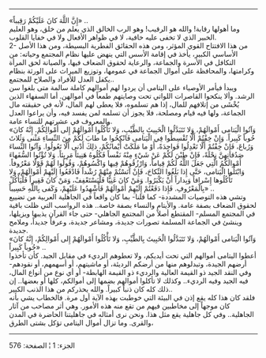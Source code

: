 ------------------------------------------------------------------------

«إِنَّ اللَّهَ كانَ عَلَيْكُمْ رَقِيباً» ..  
وما أهولها رقابة! والله هو الرقيب! وهو الرب الخالق الذي يعلم من خلق، وهو
العليم الخبير الذي لا تخفى عليه خافية، لا في ظواهر الأفعال ولا في خفايا
القلوب.  
2- من هذا الافتتاح القوي المؤثر، ومن هذه الحقائق الفطرية البسيطة، ومن
هذا الأصل الأساسي الكبير، يأخذ في إقامة الأسس التي ينهض عليها نظام
المجتمع وحياته: من التكافل في الأسرة والجماعة، والرعاية لحقوق الضعاف
فيها، والصيانة لحق المرأة وكرامتها، والمحافظة على أموال الجماعة في
عمومها، وتوزيع الميراث على الورثة بنظام يكفل العدل للأفراد والصلاح
للمجتمع..  
ويبدأ فيأمر الأوصياء على اليتامى أن يردوا لهم أموالهم كاملة سالمة متى
بلغوا سن الرشد. وألا ينكحوا القاصرات اللواتي تحت وصايتهم طمعاً في
أموالهن. أما السفهاء الذين يُخْشَى من إتلافهم للمال، إذا هم تسلموه، فلا
يعطى لهم المال، لأنه في حقيقته مال الجماعة، ولها فيه قيام ومصلحة، فلا
يجوز أن تسلمه لمن يفسد فيه، وأن يراعوا العدل والمعروف في عشرتهم للنساء
عامة.  
«وَآتُوا الْيَتامى أَمْوالَهُمْ، وَلا تَتَبَدَّلُوا الْخَبِيثَ بِالطَّيِّبِ، وَلا تَأْكُلُوا أَمْوالَهُمْ
إِلى أَمْوالِكُمْ. إِنَّهُ كانَ حُوباً كَبِيراً. وَإِنْ خِفْتُمْ أَلَّا تُقْسِطُوا فِي الْيَتامى فَانْكِحُوا
ما طابَ لَكُمْ مِنَ النِّساءِ مَثْنى وَثُلاثَ وَرُباعَ، فَإِنْ خِفْتُمْ أَلَّا تَعْدِلُوا فَواحِدَةً، أَوْ ما
مَلَكَتْ أَيْمانُكُمْ، ذلِكَ أَدْنى أَلَّا تَعُولُوا. وَآتُوا النِّساءَ صَدُقاتِهِنَّ نِحْلَةً، فَإِنْ طِبْنَ
لَكُمْ عَنْ شَيْءٍ مِنْهُ نَفْساً فَكُلُوهُ هَنِيئاً مَرِيئاً. وَلا تُؤْتُوا السُّفَهاءَ أَمْوالَكُمُ الَّتِي
جَعَلَ اللَّهُ لَكُمْ قِياماً، وَارْزُقُوهُمْ فِيها وَاكْسُوهُمْ، وَقُولُوا لَهُمْ قَوْلًا مَعْرُوفاً.
وَابْتَلُوا الْيَتامى، حَتَّى إِذا بَلَغُوا النِّكاحَ، فَإِنْ آنَسْتُمْ مِنْهُمْ رُشْداً فَادْفَعُوا إِلَيْهِمْ
أَمْوالَهُمْ، وَلا تَأْكُلُوها إِسْرافاً وَبِداراً أَنْ يَكْبَرُوا. وَمَنْ كانَ غَنِيًّا فَلْيَسْتَعْفِفْ، وَمَنْ
كانَ فَقِيراً فَلْيَأْكُلْ بِالْمَعْرُوفِ. فَإِذا دَفَعْتُمْ إِلَيْهِمْ أَمْوالَهُمْ فَأَشْهِدُوا عَلَيْهِمْ، وَكَفى
بِاللَّهِ حَسِيباً» ..  
وتشي هذه التوصيات المشددة- كما قلنا- بما كان واقعاً في الجاهلية العربية
من تضييع لحقوق الضعاف بصفة عامة. والأيتام والنساء بصفة خاصة.. هذه
الرواسب التي ظلت باقية في المجتمع المسلم- المقتطع أصلاً من المجتمع
الجاهلي- حتى جاء القرآن يذيبها ويزيلها، وينشئ في الجماعة المسلمة تصورات
جديدة، ومشاعر جديدة، وعرفاً جديداً، وملامح جديدة.  
«وَآتُوا الْيَتامى أَمْوالَهُمْ، وَلا تَتَبَدَّلُوا الْخَبِيثَ بِالطَّيِّبِ، وَلا تَأْكُلُوا أَمْوالَهُمْ
إِلى أَمْوالِكُمْ، إِنَّهُ كانَ حُوباً كَبِيراً» ..  
أعطوا اليتامى أموالهم التي تحت أيديكم، ولا تعطوهم الرديء في مقابل الجيد.
كأن تأخذوا أرضهم الجيدة، وتبدلوهم منها من أرضكم الرديئة، أو ماشيتهم، أو
أسهمهم، أو نقودهم- وفي النقد الجيد ذو القيمة العالية والرديء ذو القيمة
الهابطة- أو أي نوع من أنواع المال، فيه الجيد وفيه الرديء.. وكذلك لا
تأكلوا أموالهم بضمها إلى أموالكم، كلها أو بعضها.. إن ذلك كله كان ذنباً
كبيراً. والله يحذركم من هذا الذنب الكبير..  
فلقد كان هذا كله يقع إذن في البيئة التي خوطبت بهذه الآية أول مرة.
فالخطاب يشي بأنه كان موجهاً إلى مخاطبين فيهم من تقع منه هذه الأمور. وهي
أثر مصاحب من آثار الجاهلية.. وفي كل جاهلية يقع مثل هذا. ونحن نرى أمثاله
في جاهليتنا الحاضرة في المدن والقرى. وما تزال أموال اليتامى تؤكل بشتى
الطرق،

------------------------------------------------------------------------

الجزء: 1 ¦ الصفحة: 576
